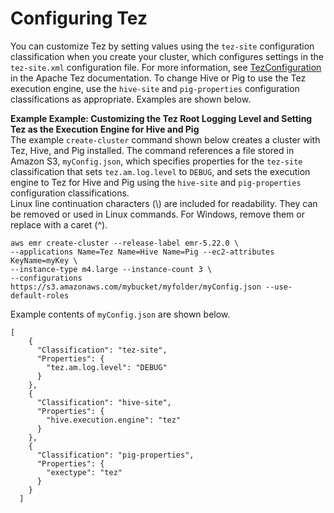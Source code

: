 # Configuring Tez<a name="tez-configure"></a>

You can customize Tez by setting values using the `tez-site` configuration classification when you create your cluster, which configures settings in the `tez-site.xml` configuration file\. For more information, see [TezConfiguration](https://tez.apache.org/releases/0.8.2/tez-api-javadocs/configs/TezConfiguration.html) in the Apache Tez documentation\. To change Hive or Pig to use the Tez execution engine, use the `hive-site` and `pig-properties` configuration classifications as appropriate\. Examples are shown below\.

**Example Example: Customizing the Tez Root Logging Level and Setting Tez as the Execution Engine for Hive and Pig**  
The example `create-cluster` command shown below creates a cluster with Tez, Hive, and Pig installed\. The command references a file stored in Amazon S3, `myConfig.json`, which specifies properties for the `tez-site` classification that sets `tez.am.log.level` to `DEBUG`, and sets the execution engine to Tez for Hive and Pig using the `hive-site` and `pig-properties` configuration classifications\.  
Linux line continuation characters \(\\\) are included for readability\. They can be removed or used in Linux commands\. For Windows, remove them or replace with a caret \(^\)\.

```
aws emr create-cluster --release-label emr-5.22.0 \
--applications Name=Tez Name=Hive Name=Pig --ec2-attributes KeyName=myKey \
--instance-type m4.large --instance-count 3 \
--configurations https://s3.amazonaws.com/mybucket/myfolder/myConfig.json --use-default-roles
```
Example contents of `myConfig.json` are shown below\.  

```
[
    {
      "Classification": "tez-site",
      "Properties": {
        "tez.am.log.level": "DEBUG"
      }
    },
    {
      "Classification": "hive-site",
      "Properties": {
        "hive.execution.engine": "tez"
      }
    },
    {
      "Classification": "pig-properties",
      "Properties": {
        "exectype": "tez"
      }
    }
  ]
```